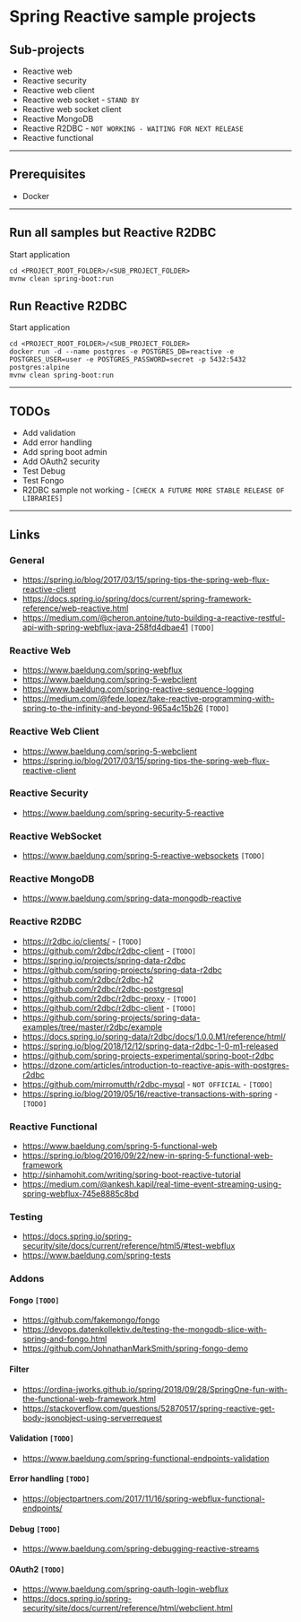 
# Spring Reactive sample projects

## Sub-projects

* Reactive web
* Reactive security
* Reactive web client
* Reactive web socket - `STAND BY`
* Reactive web socket client
* Reactive MongoDB
* Reactive R2DBC - `NOT WORKING - WAITING FOR NEXT RELEASE`
* Reactive functional

---

## Prerequisites

* Docker

---

## Run all samples but Reactive R2DBC

Start application
```
cd <PROJECT_ROOT_FOLDER>/<SUB_PROJECT_FOLDER>
mvnw clean spring-boot:run
```

## Run Reactive R2DBC

Start application
```
cd <PROJECT_ROOT_FOLDER>/<SUB_PROJECT_FOLDER>
docker run -d --name postgres -e POSTGRES_DB=reactive -e POSTGRES_USER=user -e POSTGRES_PASSWORD=secret -p 5432:5432 postgres:alpine
mvnw clean spring-boot:run
```

---

## TODOs

* Add validation
* Add error handling
* Add spring boot admin
* Add OAuth2 security
* Test Debug
* Test Fongo
* R2DBC sample not working - `[CHECK A FUTURE MORE STABLE RELEASE OF LIBRARIES]`

---

## Links

### General

* https://spring.io/blog/2017/03/15/spring-tips-the-spring-web-flux-reactive-client
* https://docs.spring.io/spring/docs/current/spring-framework-reference/web-reactive.html
* https://medium.com/@cheron.antoine/tuto-building-a-reactive-restful-api-with-spring-webflux-java-258fd4dbae41 `[TODO]`

### Reactive Web

* https://www.baeldung.com/spring-webflux
* https://www.baeldung.com/spring-5-webclient
* https://www.baeldung.com/spring-reactive-sequence-logging
* https://medium.com/@fede.lopez/take-reactive-programming-with-spring-to-the-infinity-and-beyond-965a4c15b26 `[TODO]`

### Reactive Web Client

* https://www.baeldung.com/spring-5-webclient
* https://spring.io/blog/2017/03/15/spring-tips-the-spring-web-flux-reactive-client

### Reactive Security

* https://www.baeldung.com/spring-security-5-reactive

### Reactive WebSocket

* https://www.baeldung.com/spring-5-reactive-websockets `[TODO]`

### Reactive MongoDB

* https://www.baeldung.com/spring-data-mongodb-reactive

### Reactive R2DBC

* https://r2dbc.io/clients/ - `[TODO]`
* https://github.com/r2dbc/r2dbc-client - `[TODO]`
* https://spring.io/projects/spring-data-r2dbc
* https://github.com/spring-projects/spring-data-r2dbc
* https://github.com/r2dbc/r2dbc-h2
* https://github.com/r2dbc/r2dbc-postgresql
* https://github.com/r2dbc/r2dbc-proxy - `[TODO]`
* https://github.com/r2dbc/r2dbc-client - `[TODO]`
* https://github.com/spring-projects/spring-data-examples/tree/master/r2dbc/example
* https://docs.spring.io/spring-data/r2dbc/docs/1.0.0.M1/reference/html/
* https://spring.io/blog/2018/12/12/spring-data-r2dbc-1-0-m1-released
* https://github.com/spring-projects-experimental/spring-boot-r2dbc
* https://dzone.com/articles/introduction-to-reactive-apis-with-postgres-r2dbc
* https://github.com/mirromutth/r2dbc-mysql - `NOT OFFICIAL` - `[TODO]`
* https://spring.io/blog/2019/05/16/reactive-transactions-with-spring - `[TODO]`

### Reactive Functional

* https://www.baeldung.com/spring-5-functional-web
* https://spring.io/blog/2016/09/22/new-in-spring-5-functional-web-framework
* http://sinhamohit.com/writing/spring-boot-reactive-tutorial
* https://medium.com/@ankesh.kapil/real-time-event-streaming-using-spring-webflux-745e8885c8bd

### Testing

* https://docs.spring.io/spring-security/site/docs/current/reference/html5/#test-webflux
* https://www.baeldung.com/spring-tests

### Addons

#### Fongo `[TODO]`

* https://github.com/fakemongo/fongo
* https://devops.datenkollektiv.de/testing-the-mongodb-slice-with-spring-and-fongo.html
* https://github.com/JohnathanMarkSmith/spring-fongo-demo

#### Filter

* https://ordina-jworks.github.io/spring/2018/09/28/SpringOne-fun-with-the-functional-web-framework.html
* https://stackoverflow.com/questions/52870517/spring-reactive-get-body-jsonobject-using-serverrequest

#### Validation `[TODO]`

* https://www.baeldung.com/spring-functional-endpoints-validation

#### Error handling `[TODO]`

* https://objectpartners.com/2017/11/16/spring-webflux-functional-endpoints/

#### Debug `[TODO]`

* https://www.baeldung.com/spring-debugging-reactive-streams

#### OAuth2 `[TODO]`

* https://www.baeldung.com/spring-oauth-login-webflux
* https://docs.spring.io/spring-security/site/docs/current/reference/html/webclient.html
